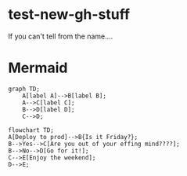 # test-new-gh-stuff
If you can't tell from the name....

# Mermaid
```mermaid
graph TD;
    A[label A]-->B[label B];
    A-->C[label C];
    B-->D[label D];
    C-->D;
```
```mermaid
flowchart TD;
A[Deploy to prod]-->B{Is it Friday?};
B-->Yes-->C[Are you out of your effing mind????];
B-->No-->D[Go for it!];
C-->E[Enjoy the weekend];
D-->E;
```
